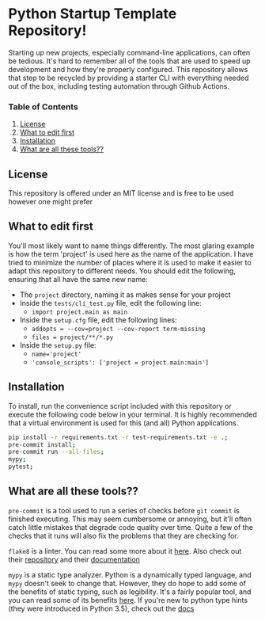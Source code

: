 # Python Startup Template Repository!

Starting up new projects, especially command-line applications, can often be tedious. It's hard to remember all of the tools that are used to speed up development and how they're properly configured. This repository allows that step to be recycled by providing a starter CLI with everything needed out of the box, including testing automation through Github Actions.

### Table of Contents
1. [License](#License)
1. [What to edit first](#What-to-edit-first)
1. [Installation](#Installation)
1. [What are all these tools??](#What-are-all-these-tools??)

## License
This repository is offered under an MIT license and is free to be used however one might prefer

## What to edit first
You'll most likely want to name things differently. The most glaring example is how the term 'project' is used here as the name of the application. I have tried to minimize the number of places where it is used to make it easier to adapt this repository to different needs. You should edit the following, ensuring that all have the same new name:

- The `project` directory, naming it as makes sense for your project
- Inside the `tests/cli_test.py` file, edit the following line:
    - `import project.main as main`
- Inside the `setup.cfg` file, edit the following lines:
    - `addopts = --cov=project --cov-report term-missing`
    - `files = project/**/*.py`
- Inside the `setup.py` file:
    - `name='project'`
    - `'console_scripts': ['project = project.main:main']`

## Installation
To install, run the convenience script included with this repository or execute the following code below in your terminal. It is highly recommended that a virtual environment is used for this (and all) Python applications.

```sh
pip install -r requirements.txt -r test-requirements.txt -e .;
pre-commit install;
pre-commit run --all-files;
mypy;
pytest;
```


## What are all these tools??
`pre-commit` is a tool used to run a series of checks before `git commit` is finished executing. This may seem cumbersome or annoying, but it'll often catch little mistakes that degrade code quality over time. Quite a few of the checks that it runs will also fix the problems that they are checking for.

`flake8` is a linter. You can read some more about it [here](https://en.wikipedia.org/wiki/Lint_(software)).
Also check out their [repository](https://gitlab.com/pycqa/flake8) and their [documentation](https://flake8.pycqa.org/en/latest/)

`mypy` is a static type analyzer. Python is a dynamically typed language, and `mypy` doesn't seek to change that. However, they do hope to add some of the benefits of static typing, such as legibility. It's a fairly popular tool, and you can read some of its benefits [here](https://dropbox.tech/application/our-journey-to-type-checking-4-million-lines-of-python). If you're new to python type hints (they were introduced in Python 3.5), check out the [docs](https://docs.python.org/3/library/typing.html)
